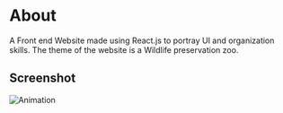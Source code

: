 # About
A Front end Website made using React.js to portray UI and organization skills. The theme of the website is a Wildlife preservation zoo.
## Screenshot
![Animation](https://user-images.githubusercontent.com/71543277/229288359-45470547-29c4-4870-825f-1b0295a1eb25.gif)
